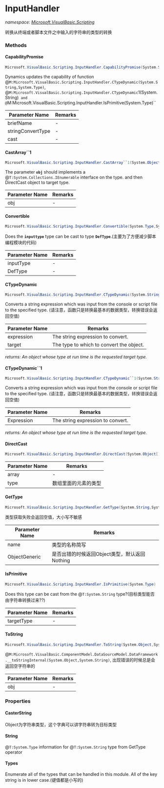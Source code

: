 ﻿# InputHandler
_namespace: <a href="#" onClick="load('/docs/Microsoft.VisualBasic.Scripting/index.md')">Microsoft.VisualBasic.Scripting</a>_

转换从终端或者脚本文件之中输入的字符串的类型的转换



### Methods

#### CapabilityPromise
```csharp
Microsoft.VisualBasic.Scripting.InputHandler.CapabilityPromise(System.String,System.Type,System.Func{System.String,System.Object})
```
Dynamics updates the capability of function @``M:Microsoft.VisualBasic.Scripting.InputHandler.CTypeDynamic(System.String,System.Type)``, 
 @``M:Microsoft.VisualBasic.Scripting.InputHandler.CTypeDynamic``1(System.String)`` and 
 @``M:Microsoft.VisualBasic.Scripting.InputHandler.IsPrimitive(System.Type)``

|Parameter Name|Remarks|
|--------------|-------|
|briefName|-|
|stringConvertType|-|
|cast|-|


#### CastArray``1
```csharp
Microsoft.VisualBasic.Scripting.InputHandler.CastArray``1(System.Object)
```
The parameter **`obj`** should implements a @``T:System.Collections.IEnumerable`` interface on the type. and then DirectCast object to target type.

|Parameter Name|Remarks|
|--------------|-------|
|obj|-|


#### Convertible
```csharp
Microsoft.VisualBasic.Scripting.InputHandler.Convertible(System.Type,System.Type)
```
Does the **`inputtype`** type can be cast to type **`DefType`**.(主要为了方便减少脚本编程模块的代码)

|Parameter Name|Remarks|
|--------------|-------|
|inputType|-|
|DefType|-|


#### CTypeDynamic
```csharp
Microsoft.VisualBasic.Scripting.InputHandler.CTypeDynamic(System.String,System.Type)
```
Converts a string expression which was input from the console or script file to the specified type.
 (请注意，函数只是转换最基本的数据类型，转换错误会返回空值)

|Parameter Name|Remarks|
|--------------|-------|
|expression|The string expression to convert.|
|target|The type to which to convert the object.|


_returns: An object whose type at run time is the requested target type._

#### CTypeDynamic``1
```csharp
Microsoft.VisualBasic.Scripting.InputHandler.CTypeDynamic``1(System.String)
```
Converts a string expression which was input from the console or script file to the specified type.
 (请注意，函数只是转换最基本的数据类型，转换错误会返回空值)

|Parameter Name|Remarks|
|--------------|-------|
|Expression|The string expression to convert.|


_returns: An object whose type at run time is the requested target type._

#### DirectCast
```csharp
Microsoft.VisualBasic.Scripting.InputHandler.DirectCast(System.Object[],System.Type)
```


|Parameter Name|Remarks|
|--------------|-------|
|array|-|
|type|数组里面的元素的类型|


#### GetType
```csharp
Microsoft.VisualBasic.Scripting.InputHandler.GetType(System.String,System.Boolean)
```
类型获取失败会返回空值，大小写不敏感

|Parameter Name|Remarks|
|--------------|-------|
|name|类型的名称简写|
|ObjectGeneric|是否出错的时候返回Object类型，默认返回Nothing|


#### IsPrimitive
```csharp
Microsoft.VisualBasic.Scripting.InputHandler.IsPrimitive(System.Type)
```
Does this type can be cast from the @``T:System.String`` type?(目标类型能否由字符串转换过来??)

|Parameter Name|Remarks|
|--------------|-------|
|targetType|-|


#### ToString
```csharp
Microsoft.VisualBasic.Scripting.InputHandler.ToString(System.Object,System.String)
```
@``M:Microsoft.VisualBasic.ComponentModel.DataSourceModel.DataFramework.__toStringInternal(System.Object,System.String)``, 出现错误的时候总是会返回空字符串的

|Parameter Name|Remarks|
|--------------|-------|
|obj|-|



### Properties

#### CasterString
Object为字符串类型，这个字典可以讲字符串转为目标类型
#### String
@``T:System.Type`` information for @``T:System.String`` type from GetType operator
#### Types
Enumerate all of the types that can be handled in this module. All of the key string is in lower case.(键值都是小写的)
